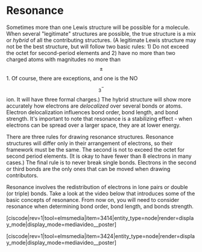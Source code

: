 <div style="float:right;margin:auto"><ebook-button title="Resonance" link="https://genchem.science.psu.edu/07-4-resonance"></ebook-button></div>



# Resonance

Sometimes more than one Lewis structure will be possible for a molecule.  When several "legitimate" structures are possible, the true structure is a mix or _hybrid_ of all the contributing structures. (A legitimate Lewis structure may not be the best structure, but will follow two basic rules: 1) Do not exceed the octet for second-period elements and 2) have no more than two charged atoms with magnitudes no more than $$\pm$$ 1. Of course, there are exceptions, and one is the NO$$_3^-$$ ion.  It will have three formal charges.)  The hybrid structure will show more accurately how electrons are _delocalized_ over several bonds or atoms.  Electron delocalization influences bond order, bond length, and bond strength.  It's important to note that resonance is a stabilizing effect - when electrons can be spread over a larger space, they are at lower energy.  

There are three rules for drawing resonance structures.  Resonance structures will differ only in their arrangement of electrons, so their framework must be the same. The second is not to exceed the octet for second period elements.  (It is okay to have fewer than 8 electrons in many cases.)  The final rule is to never break single bonds.  Electrons in the second or third bonds are the only ones that can be moved when drawing contributors.

Resonance involves the redistribution of electrons in lone pairs or double (or triple) bonds.  Take a look at the video below that introduces some of the basic concepts of resonance. From now on, you will need to consider resonance when determining bond order, bond length, and bonds strength.



<media-video>[ciscode|rev=1|tool=elmsmedia|item=3414|entity_type=node|render=display_mode|display_mode=mediavideo__poster]</media-video>


<media-video>[ciscode|rev=1|tool=elmsmedia|item=3424|entity_type=node|render=display_mode|display_mode=mediavideo__poster]</media-video>